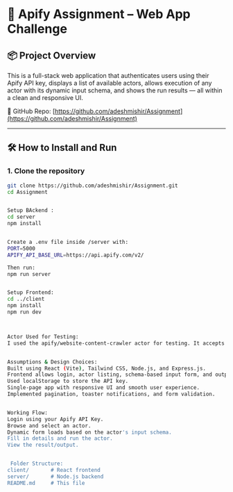 # 🧠 Apify Assignment – Web App Challenge

## 📦 Project Overview

This is a full-stack web application that authenticates users using their Apify API key, displays a list of available actors, allows execution of any actor with its dynamic input schema, and shows the run results — all within a clean and responsive UI.

🔗 GitHub Repo: [https://github.com/adeshmishir/Assignment](https://github.com/adeshmishir/Assignment)

---

## 🛠️ How to Install and Run

### 1. Clone the repository
```bash
git clone https://github.com/adeshmishir/Assignment.git
cd Assignment


Setup BAckend :
cd server
npm install


Create a .env file inside /server with:
PORT=5000
APIFY_API_BASE_URL=https://api.apify.com/v2/

Then run:
npm run server


Setup Frontend:
cd ../client
npm install
npm run dev



Actor Used for Testing:
I used the apify/website-content-crawler actor for testing. It accepts a URL and extracts content from the website.


Assumptions & Design Choices:
Built using React (Vite), Tailwind CSS, Node.js, and Express.js.
Frontend allows login, actor listing, schema-based input form, and output display.
Used localStorage to store the API key.
Single-page app with responsive UI and smooth user experience.
Implemented pagination, toaster notifications, and form validation.


Working Flow:
Login using your Apify API Key.
Browse and select an actor.
Dynamic form loads based on the actor's input schema.
Fill in details and run the actor.
View the result/output.


 Folder Structure:
client/       # React frontend
server/       # Node.js backend
README.md     # This file

